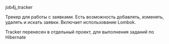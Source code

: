 job4j_tracker

Трекер для работы с заявками.
Есть возможность добавлять, изменять, удалять и искать заявки.
Включает использование Lombok.

Tracker перенесен в отдельный проект, для выполнения заданий по Hibernate
